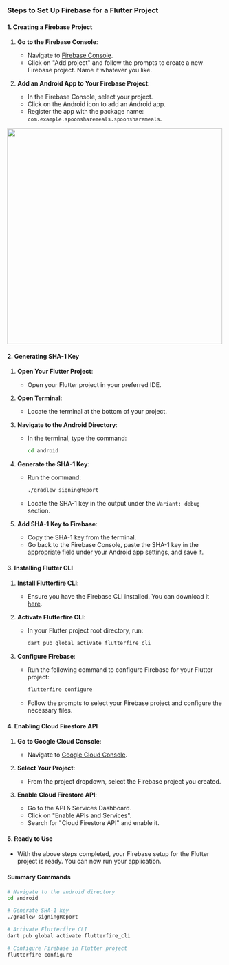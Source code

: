 ### Steps to Set Up Firebase for a Flutter Project

#### 1. **Creating a Firebase Project**

1. **Go to the Firebase Console**:
   - Navigate to [Firebase Console](https://console.firebase.google.com/).
   - Click on "Add project" and follow the prompts to create a new Firebase project. Name it whatever you like.

2. **Add an Android App to Your Firebase Project**:
   - In the Firebase Console, select your project.
   - Click on the Android icon to add an Android app.
   - Register the app with the package name: `com.example.spoonsharemeals.spoonsharemeals`.

<img src="https://github.com/Saumya-28/SpoonShare/assets/98171392/6e6b1e8a-d2a9-4087-858c-c0e09172c147" width="500" height="500" />



#### 2. **Generating SHA-1 Key**

1. **Open Your Flutter Project**:
   - Open your Flutter project in your preferred IDE.

2. **Open Terminal**:
   - Locate the terminal at the bottom of your project.

3. **Navigate to the Android Directory**:
   - In the terminal, type the command:
     ```bash
     cd android
     ```

4. **Generate the SHA-1 Key**:
   - Run the command:
     ```bash
     ./gradlew signingReport
     ```
   - Locate the SHA-1 key in the output under the `Variant: debug` section.

5. **Add SHA-1 Key to Firebase**:
   - Copy the SHA-1 key from the terminal.
   - Go back to the Firebase Console, paste the SHA-1 key in the appropriate field under your Android app settings, and save it.

#### 3. **Installing Flutter CLI**

1. **Install Flutterfire CLI**:
   - Ensure you have the Firebase CLI installed. You can download it [here](https://firebase.google.com/docs/cli#install_the_firebase_cli).

2. **Activate Flutterfire CLI**:
   - In your Flutter project root directory, run:
     ```bash
     dart pub global activate flutterfire_cli
     ```

3. **Configure Firebase**:
   - Run the following command to configure Firebase for your Flutter project:
     ```bash
     flutterfire configure
     ```
   - Follow the prompts to select your Firebase project and configure the necessary files.

#### 4. **Enabling Cloud Firestore API**

1. **Go to Google Cloud Console**:
   - Navigate to [Google Cloud Console](https://console.cloud.google.com/).

2. **Select Your Project**:
   - From the project dropdown, select the Firebase project you created.

3. **Enable Cloud Firestore API**:
   - Go to the API & Services Dashboard.
   - Click on "Enable APIs and Services".
   - Search for "Cloud Firestore API" and enable it.

#### 5. **Ready to Use**

- With the above steps completed, your Firebase setup for the Flutter project is ready. You can now run your application.

#### Summary Commands

```bash
# Navigate to the android directory
cd android

# Generate SHA-1 key
./gradlew signingReport

# Activate Flutterfire CLI
dart pub global activate flutterfire_cli

# Configure Firebase in Flutter project
flutterfire configure
```


